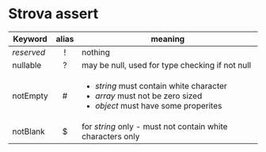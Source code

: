 # Strova assert

| Keyword | alias | meaning |
|---|:---:|---|
*reserved* | ! | nothing
nullable | ? | may be null, used for type checking if not null
notEmpty | # | <ul><li>*string* must contain white character</li><li>*array* must not be zero sized</li><li>*object* must have some properites</li></ul>
notBlank | $ | for *string* only - must not contain white characters only
